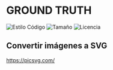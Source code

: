 # GROUND TRUTH

![Estilo Código](https://github.com/enflujo/enflujo-impresora-miedosa/actions/workflows/estilo-codigo.yml/badge.svg)
![Tamaño](https://img.shields.io/github/repo-size/enflujo/enflujo-impresora-miedosa?color=%235757f7&label=Tama%C3%B1o%20repo&logo=open-access&logoColor=white)
![Licencia](https://img.shields.io/github/license/enflujo/enflujo-impresora-miedosa?label=Licencia&logo=open-source-initiative&logoColor=white)

## Convertir imágenes a SVG

https://picsvg.com/
